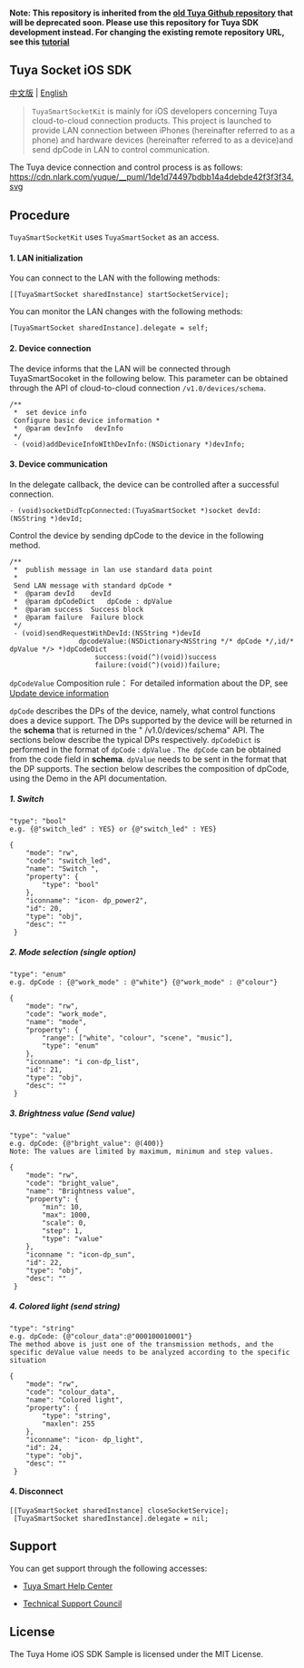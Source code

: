 #### Note: This repository is inherited from the [old Tuya Github repository](https://github.com/TuyaInc/tuyasmart_socket_ios_sdk) that will be deprecated soon. Please use this repository for Tuya SDK development instead. For changing the existing remote repository URL, see this [tutorial](https://docs.github.com/en/github/using-git/changing-a-remotes-url)

## Tuya Socket iOS SDK

[中文版](README_cn.md) | [English](README.md)

> `TuyaSmartSocketKit` is mainly for iOS developers concerning Tuya cloud-to-cloud connection products. This project is launched to provide LAN connection between iPhones (hereinafter referred to as a phone) and hardware devices (hereinafter referred to as a device)and send dpCode in LAN to control communication.

The Tuya device connection and control process is as follows: https://cdn.nlark.com/yuque/__puml/1de1d74497bdbb14a4debde42f3f3f34.svg

## Procedure
`TuyaSmartSocketKit` uses `TuyaSmartSocket` as an access.

#### 1. LAN initialization

You can connect to the LAN with the following methods:
```
[[TuyaSmartSocket sharedInstance] startSocketService];
```

You can monitor the LAN changes with the following methods:
```
[TuyaSmartSocket sharedInstance].delegate = self;
```

#### 2. Device connection
The device informs that the LAN will be connected through TuyaSmartSocoket in the following below. This parameter can be obtained through the API of cloud-to-cloud connection `/v1.0/devices/schema`.
```
/**
 *  set device info
 Configure basic device information *
 *  @param devInfo   devInfo
 */
 - (void)addDeviceInfoWIthDevInfo:(NSDictionary *)devInfo;
```

#### 3. Device communication
In the delegate callback, the device can be controlled after a successful connection.
```
- (void)socketDidTcpConnected:(TuyaSmartSocket *)socket devId:(NSString *)devId;
```

Control the device by sending dpCode to the device in the following method.
```
/**
 *  publish message in lan use standard data point
 *
 Send LAN message with standard dpCode *
 *  @param devId    devId
 *  @param dpCodeDict   dpCode : dpValue
 *  @param success  Success block
 *  @param failure  Failure block
 */
 - (void)sendRequestWithDevId:(NSString *)devId
                 dpcodeValue:(NSDictionary<NSString */* dpCode */,id/* dpValue */> *)dpCodeDict
                     success:(void(^)(void))success
                     failure:(void(^)(void))failure;
```

`dpCodeValue` Composition rule： For detailed information about the DP, see [Update device information](https://tuyainc.github.io/tuyasmart_home_ios_sdk_doc/en/resource/Device.html#device-management)

`dpCode` describes the DPs of the device, namely, what control functions does a device support. The DPs supported by the device will be returned in the **schema** that is returned in the " /v1.0/devices/schema" API. The sections below describe the typical DPs respectively. 
`dpCodeDict` is performed in the format of `dpCode` : `dpValue` . `The dpCode` can be obtained from the code field in **schema**. `dpValue` needs to be sent in the format that the DP supports. The section below describes the composition of dpCode, using the Demo in the API documentation.
##### 1. Switch
    "type": "bool"
    e.g. {@"switch_led" : YES} or {@"switch_led" : YES}
```
{
    "mode": "rw",
    "code": "switch_led",
    "name": "Switch ",
    "property": {
        "type": "bool"
    },
    "iconname": "icon- dp_power2",
    "id": 20,
    "type": "obj",
    "desc": ""
 }
```
##### 2. Mode selection (single option)

    "type": "enum"
    e.g. dpCode : {@"work_mode" : @"white"} {@"work_mode" : @"colour"}
```
{
    "mode": "rw",
    "code": "work_mode",
    "name": "mode",
    "property": {
        "range": ["white", "colour", "scene", "music"],
        "type": "enum"
    },
    "iconname": "i con-dp_list",
    "id": 21,
    "type": "obj",
    "desc": ""
 }
```

##### 3. Brightness value (Send value)
    "type": "value"
    e.g. dpCode: {@"bright_value": @(400)}
    Note: The values are limited by maximum, minimum and step values.
```
{
    "mode": "rw",
    "code": "bright_value",
    "name": "Brightness value",
    "property": {
        "min": 10,
        "max": 1000,
        "scale": 0,
        "step": 1,
        "type": "value"
    },
    "iconname ": "icon-dp_sun",
    "id": 22,
    "type": "obj",
    "desc": ""
 }
```
##### 4. Colored light (send string)
    "type": "string"
    e.g. dpCode: {@"colour_data":@"000100010001"}
    The method above is just one of the transmission methods, and the specific deValue value needs to be analyzed according to the specific situation
```
{
    "mode": "rw",
    "code": "colour_data",
    "name": "Colored light",
    "property": {
        "type": "string",
        "maxlen": 255
    },
    "iconname": "icon- dp_light",
    "id": 24,
    "type": "obj",
    "desc": ""
 }
```
#### 4. Disconnect
```
[[TuyaSmartSocket sharedInstance] closeSocketService];
 [TuyaSmartSocket sharedInstance].delegate = nil;
```
## Support

You can get support through the following accesses:

* [Tuya Smart Help Center](https://support.tuya.com/en/help)

* [Technical Support Council](https://iot.tuya.com/council/) 

## License

The Tuya Home iOS SDK Sample is licensed under the MIT License.
